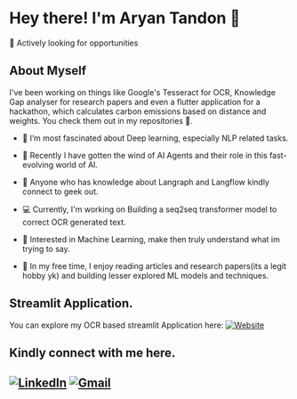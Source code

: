 # Hey there! I'm Aryan Tandon 🌟

📢 Actively looking for opportunities

## **About Myself** 
I've been working on things like Google's Tesseract for OCR, Knowledge Gap analyser for research papers and even a flutter application for a hackathon, which calculates carbon emissions based on distance and weights. 
You check them out in my repositories 📜.

- 🌱 I’m most fascinated about Deep learning, especially NLP related tasks.

- 🤔 Recently I have gotten the wind of AI Agents and their role in this fast-evolving world of AI.

- 📃 Anyone who has knowledge about Langraph and Langflow kindly connect to geek out. 

- 💻 Currently, I'm working on Building a seq2seq transformer model to correct OCR generated text.

- 🎯 Interested in Machine Learning, make then truly understand what im trying to say. 
- 🎵 In my free time, I enjoy reading articles and research papers(its a legit hobby yk) and building lesser explored ML models and techniques.




## Streamlit Application.
You can explore my OCR based streamlit Application here:
[![Website](https://img.shields.io/badge/-Website-0473c2?style=flat-square&logo=Google-Chrome&logoColor=white)](https://ocr-project-msvaqi6mtvblxm3d3bigxn.streamlit.app/)
## **Kindly connect with me here.**
[![LinkedIn](https://img.shields.io/badge/-LinkedIn-blue?style=flat-square&logo=Linkedin&logoColor=white)](www.linkedin.com/in/aryanrahultandon)
[![Gmail](https://img.shields.io/badge/-Gmail-c14438?style=flat-square&logo=Gmail&logoColor=white)](mailto:aryantandon2323@gmail.com)
---
